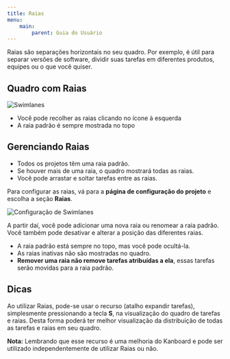 ```yaml
---
title: Raias
menu:
    main:
        parent: Guia do Usuário
---
```


Raias são separações horizontais no seu quadro. Por exemplo, é útil para
separar versões de software, dividir suas tarefas em diferentes
produtos, equipes ou o que você quiser.

Quadro com Raias
----------------

![Swimlanes](/images/v1/swimlanes.png)

-   Você pode recolher as raias clicando no ícone à esquerda
-   A raia padrão é sempre mostrada no topo

Gerenciando Raias
-----------------

-   Todos os projetos têm uma raia padrão.
-   Se houver mais de uma raia, o quadro mostrará todas as raias.
-   Você pode arrastar e soltar tarefas entre as raias.

Para configurar as raias, vá para a **página de configuração do
projeto** e escolha a seção **Raias**.

![Configuração de Swimlanes](/images/v1/swimlane-configuration.png)

A partir daí, você pode adicionar uma nova raia ou renomear a raia
padrão. Você também pode desativar e alterar a posição das diferentes
raias.

-   A raia padrão está sempre no topo, mas você pode ocultá-la.
-   As raias inativas não são mostradas no quadro.
-   **Remover uma raia não remove tarefas atribuídas a ela**, essas tarefas serão movidas para a raia padrão.

Dicas
-----

Ao utilizar Raias, pode-se usar o recurso (atalho expandir tarefas),
simplesmente pressionando a tecla **S**, na visualização do quadro de
tarefas e raias. Desta forma poderá ter melhor visualização da
distribuição de todas as tarefas e raias em seu quadro.

**Nota:** Lembrando que esse recurso é uma melhoria do Kanboard e pode ser
utilizado independentemente de utilizar Raias ou não.
